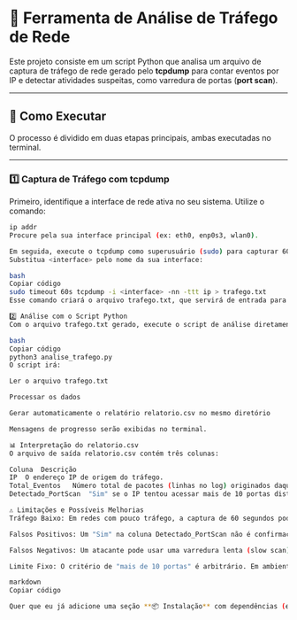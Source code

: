 # 📡 Ferramenta de Análise de Tráfego de Rede

Este projeto consiste em um script Python que analisa um arquivo de captura de tráfego de rede gerado pelo **tcpdump** para contar eventos por IP e detectar atividades suspeitas, como varredura de portas (**port scan**).

---

## 🚀 Como Executar

O processo é dividido em duas etapas principais, ambas executadas no terminal.

---

### 1️⃣ Captura de Tráfego com tcpdump

Primeiro, identifique a interface de rede ativa no seu sistema. Utilize o comando:

```bash
ip addr
Procure pela sua interface principal (ex: eth0, enp0s3, wlan0).

Em seguida, execute o tcpdump como superusuário (sudo) para capturar 60 segundos de tráfego de pacotes IP.
Substitua <interface> pelo nome da sua interface:

bash
Copiar código
sudo timeout 60s tcpdump -i <interface> -nn -ttt ip > trafego.txt
Esse comando criará o arquivo trafego.txt, que servirá de entrada para o script de análise.

2️⃣ Análise com o Script Python
Com o arquivo trafego.txt gerado, execute o script de análise diretamente no terminal:

bash
Copiar código
python3 analise_trafego.py
O script irá:

Ler o arquivo trafego.txt

Processar os dados

Gerar automaticamente o relatório relatorio.csv no mesmo diretório

Mensagens de progresso serão exibidas no terminal.

📊 Interpretação do relatorio.csv
O arquivo de saída relatorio.csv contém três colunas:

Coluna	Descrição
IP	O endereço IP de origem do tráfego.
Total_Eventos	Número total de pacotes (linhas no log) originados daquele IP.
Detectado_PortScan	"Sim" se o IP tentou acessar mais de 10 portas distintas em 60s, senão "Não".

⚠️ Limitações e Possíveis Melhorias
Tráfego Baixo: Em redes com pouco tráfego, a captura de 60 segundos pode não ser suficiente para detectar atividades anômalas.

Falsos Positivos: Um "Sim" na coluna Detectado_PortScan não é confirmação absoluta de ataque. Navegadores modernos podem abrir múltiplas conexões simultaneamente.

Falsos Negativos: Um atacante pode usar uma varredura lenta (slow scan), distribuída em mais de 60 segundos, dificultando a detecção.

Limite Fixo: O critério de "mais de 10 portas" é arbitrário. Em ambientes de produção, o valor deve ser ajustado com base no perfil de tráfego normal da rede (baseline).

markdown
Copiar código

Quer que eu já adicione uma seção **📦 Instalação** com dependências (ex.: Python 3, tcpdump, etc.) para deixar o README mais completo?
